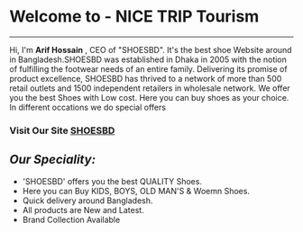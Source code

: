 # Welcome to - NICE TRIP Tourism

---

Hi, I'm **Arif Hossain** , CEO of "SHOESBD". It's the best shoe Website around in Bangladesh.SHOESBD was established in Dhaka in 2005 with the notion of fulfilling the footwear needs of an entire family. Delivering its promise of product excellence, SHOESBD has thrived to a network of more than 500 retail outlets and 1500 independent retailers in wholesale network. We offer you the best Shoes with Low cost. Here you can buy shoes as your choice. In different occations we do special offers

### **Visit Our Site** [SHOESBD ](https://shoesbd-543e7.web.app/)

## _Our Speciality:_

- 'SHOESBD' offers you the best QUALITY Shoes.
- Here you can Buy KIDS, BOYS, OLD MAN'S & Woemn Shoes.
- Quick delivery around Bangladesh.
- All products are New and Latest.
- Brand Collection Available
